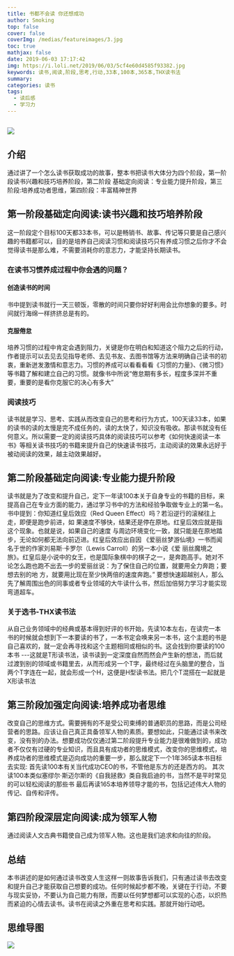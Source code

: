 ```yaml
---
title: 书都不会读 你还想成功
author: Smoking
top: false
cover: false
coverImg: /medias/featureimages/3.jpg
toc: true
mathjax: false
date: 2019-06-03 17:17:42
img: https://i.loli.net/2019/06/03/5cf4e60d4585f93382.jpg
keywords: 读书,阅读,阶段,思考,行动,33本,100本,365本,THX读书法
summary:
categories: 读书
tags:
  - 读后感
  - 学习力
---
```


![](https://i.loli.net/2019/06/03/5cf4e60d4585f93382.jpg)
---


## 介绍
通过讲了一个怎么读书获取成功的故事，整本书把读书大体分为四个阶段，第一阶段读书兴趣和技巧培养阶段，第二阶段 基础定向阅读：专业能力提升阶段，第三阶段:培养成功者思维，第四阶段：丰富精神世界

## 第一阶段基础定向阅读:读书兴趣和技巧培养阶段
这一阶段定个目标100天都33本书，可以是畅销书、故事、传记等只要是自己感兴趣的书籍都可以，目的是培养自己阅读习惯和阅读技巧只有养成习惯之后你才不会觉得读书是那么难，不需要消耗你的意志力，才能坚持长期读书。

### 在读书习惯养成过程中你会遇的问题？

#### 创造读书的时间

书中提到读书就行一天三顿饭，零散的时间只要你好好利用会比你想象的要多。时间就行海绵一样挤挤总是有的。
    
#### 克服倦怠

培养习惯的过程中肯定会遇到阻力，关键是你在明白和知道这个阻力之后的行动，作者提示可以去见去见指导老师、去见书友、去图书馆等方法来明确自己读书的初衷，重新迸发激情和意志力。习惯的养成可以看看看看《习惯的力量》、《微习惯》等书籍了解和建立自己的习惯。就像书中所说“倦怠期有多长，程度多深并不重要，重要的是看你克服它的决心有多大”


### 阅读技巧
读书就是学习、思考、实践从而改变自己的思考和行为方式，100天读33本，如果的读书的读的太慢是完不成任务的，读的太快了，知识没有吸收。那读书就没有任何意义。所以需要一定的阅读技巧具体的阅读技巧可以参考《如何快速阅读一本书》等相关读书技巧的书籍来提升自己的快速读书技巧，主动阅读的效果永远好于被动阅读的效果，越主动效果越好。

## 第二阶段基础定向阅读:专业能力提升阶段
读书就是为了改变和提升自己，定下一年读100本关于自身专业的书籍的目标，来提高自己在专业方面的能力，通过学习书中的方法和经验争取做专业上的第一名。
书中提到：你知道红皇后效应（Red Queen Effect）吗？若沿逆行的滚梯往上走，即便是跑步前进，如 果速度不够快，结果还是停在原地。红皇后效应就是指这个现象。也就是说，如果自己的速度 与周边环境变化一致，就只能是在原地踏步，无论如何都无法向前迈进。红皇后效应出自因 《爱丽丝梦游仙境》一书而闻名于世的作家刘易斯·卡罗尔（Lewis Carroll）的另一本小说《爱 丽丝魔境之旅》。红皇后是小说中的女王，也是国际象棋中的棋子之一，是奔跑高手。她对不 论怎么跑也跑不出去一步的爱丽丝说：为了保住自己的位置，就要用全力奔跑；要想去别的地 方，就要用比现在至少快两倍的速度奔跑。”
要想快速超越别人，那么先了解周围出色的同事或者专业领域的大牛读什么书，然后加倍努力学习才能实现弯道超车。
### 关于选书-THX读书法
从自己业务领域中的经典或基本得到好评的书开始，先读10本左右，在读完一本书的时候就会想到下一本要读的书了，一本书定会唤来另一本书，这个主题的书是自己喜欢的，就一定会再寻找和这个主题相同或相似的书。这会找到你要读的100本书 ---这就是T形读书法，读书读到一定深度自然而然会产生新的想法，而后就过渡到别的领域或书籍里去，从而形成另一个T字，最终经过在头脑里的整合，当两个T字连在一起，就会形成一个H，这便是H型读书法。把几个T混搭在一起就是X形读书法


## 第三阶段加强定向阅读:培养成功者思维

改变自己的思维方式。需要拥有的不是受公司束缚的普通职员的思路，而是公司经营者的思路。应该让自己真正具备领军人物的素质。要想如此，只能通过读书来改变，没有别的办法。想要成功仅仅通过第二阶段提升专业能力是很难做到的，成功者不仅仅有过硬的专业知识，而且具有成功者的思维模式，改变你的思维模式，培养成功者的思维模式是迈向成功的重要一步，那么就定下一个1年365读本书目标去实现:
首先读100本有关当代成功CEO的书，不管他是东方的还是西方的。
其次读100本类似塞缪尔·斯迈尔斯的《自我拯救》类自我启迪的书，当然不是平时常见的可以轻松阅读的那些书
最后再读165本培养领导才能的书，包括记述伟大人物的传记、自传和评传。
  

## 第四阶段深层定向阅读:成为领军人物
通过阅读人文古典书籍使自己成为领军人物。这也是我们追求和向往的阶段。


## 总结
本书讲述的是如何通过读书改变人生这样一则故事告诉我们，只有通过读书去改变和提升自己才能获取自己想要的成功。任何时候起步都不晚，关键在于行动，不要与现实妥协，不要认为自己能力有限，而要以任何梦想都可以实现的心态，以炽热而紧迫的心情去读书。读书在阅读之外重在思考和实践。那就开始行动吧。
      
      
 ## 思维导图
 
 
![](https://i.loli.net/2019/06/03/5cf4e54b643fe43814.png)